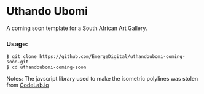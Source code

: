 # Uthando Ubomi
A coming soon template for a South African Art Gallery.

### Usage:
    $ git clone https://github.com/EmergeDigital/uthandoubomi-coming-soon.git
    $ cd uthandoubomi-coming-soon

Notes:
The javscript library used to make the isometric polylines was stolen from [CodeLab.io](www.codelab.io)

